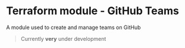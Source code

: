 # Terraform module - GitHub Teams
A module used to create and manage teams on GitHub


> Currently **very** under development